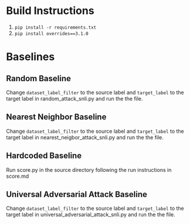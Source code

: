 # Build Instructions

1. `pip install -r requirements.txt`
2. `pip install overrides==3.1.0`

# Baselines

## Random Baseline
Change `dataset_label_filter` to the source label and `target_label` to the target label in random_attack_snli.py and run the the file.

## Nearest Neighbor Baseline
Change `dataset_label_filter` to the source label and `target_label` to the target label in nearest_neigbor_attack_snli.py and run the the file.

## Hardcoded Baseline
Run score.py in the source directory following the run instructions in score.md

## Universal Adversarial Attack Baseline
Change `dataset_label_filter` to the source label and `target_label` to the target label in universal_adversarial_attack_snli.py and run the the file.
